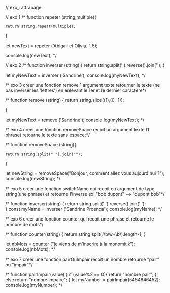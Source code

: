 // exo_rattrapage

// exo 1
/*
function repeter (string,multiple){    

    return string.repeat(multiple);
}

let newText = repeter ('Abigail et Olivia. ', 5);

console.log(newText);
*/

// exo 2
/*
function inverser (string) {
    return string.split('').reverse().join('');
}

let myNewText = inverser ('Sandrine');
console.log(myNewText);
*/

/* exo 3
creer une fonction remove
1 argument texte
retourner le texte (ne pas inverser les 'lettres') en enlevant le 1er et le dernier caractère*/

/*
function remove (string) {
    return string.slice((1),(0,-1));

}

let myNewText = remove ('Sandrine');
console.log(myNewText);
*/

/* exo 4
creer une fonction removeSpace
recoit un argument texte (1 phrase)
retourne le texte sans espace;*/

/*
function removeSpace (string){
    
    return string.split(" ").join("");
}


let newString = removeSpace("Bonjour, comment allez vous aujourd'hui ?");
console.log(newString);
*/

/* exo 5
creer une fonction switchName
qui recoit en argument de type string(une phrase)
et retourne l'inverse
ex: "bob dupont"  --> "dupont bob"*/

/*
function inverser(string) {
    return string.split(' ').reverse().join(' ');    
}
const myName = inverser ('Sandrine Proença');
console.log(myName);
*/

/* exo 6
creer une fonction counter
qui recoit une phrase
et retourne le nombre de mots*/

/*
function counter(string) {
return string.split(/\b\w+\b/).length-1;
}

let nbMots = counter ("je viens de m'inscrire à la monomitik");
console.log(nbMots);
*/

/* exo 7
creer une fonction pairOuImpair
recoit un nombre
retourne "pair" ou "impair"*/

/*
function pairImpair(value) {
    if (value%2 == 0){
    return "nombre pair";
    }
    else
    return "nombre impaire";
    }
let myNumber = pairImpair(5454846452);
console.log(myNumber);
*/
